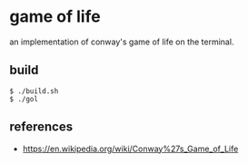 # game of life

an implementation of conway's game of life on the terminal.

## build

```
$ ./build.sh
$ ./gol
```

## references

- https://en.wikipedia.org/wiki/Conway%27s_Game_of_Life

